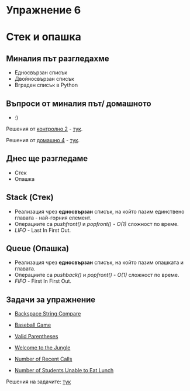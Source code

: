 # Упражнение 6

# Стек и опашка

## Миналия път разгледахме

- Едносвързан списък
- Двойносвързан списък
- Вграден списък в Python

## Въпроси от миналия път/ домашното

- :)

Решения от [контролно 2](https://www.hackerrank.com/contests/sda-2023-2024-ad-2ws3e) - [тук](https://github.com/TeogopK/SDA-solved/tree/main/Exams/exam_02).

Решения от [домашно 4](https://hackerrank.com/contests/sda-ad-hw-4-2023) - [тук](https://github.com/TeogopK/SDA-solved/tree/main/Homeworks/hw4).

## Днес ще разгледаме

- Стек
- Опашка

## Stack (Стек)

- Реализация чрез **едносвързан** списък, на който пазим единствено главата - най-горния елемент. 
- Операциите са *pushfront()* и *popfront()* - *O(1)* сложност по време.
- *LIFO* - Last In First Out.

## Queue (Опашка)

- Реализация чрез **едносвързан** списък, на който пазим опашката и главата. 
- Операциите са *pushback()* и *popfront()* - *O(1)* сложност по време.
- *FIFO* - First In First Out.

## Задачи за упражнение

- [Backspace String Compare](https://leetcode.com/problems/backspace-string-compare)
- [Baseball Game](https://leetcode.com/problems/baseball-game)
- [Valid Parentheses](https://leetcode.com/problems/valid-parentheses)
- [Welcome to the Jungle](https://www.hackerrank.com/contests/practice-4-sda/challenges/welcome-to-the-jungle)

- [Number of Recent Calls](https://leetcode.com/problems/number-of-recent-calls)
- [Number of Students Unable to Eat Lunch](https://leetcode.com/problems/number-of-students-unable-to-eat-lunch)

Решения на задачите: [тук](https://github.com/TeogopK/SDA-solved/tree/main/Seminar/sem_06)